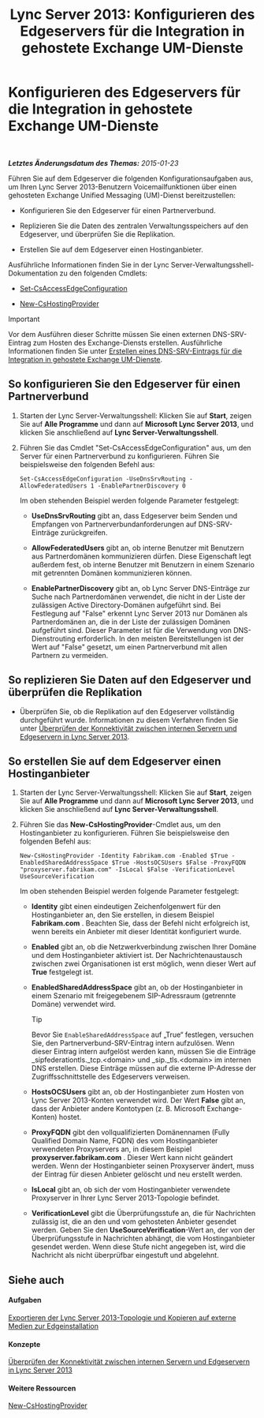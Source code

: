 ﻿---
title: 'Lync Server 2013: Konfigurieren des Edgeservers für die Integration in gehostete Exchange UM-Dienste'
TOCTitle: Konfigurieren des Edgeservers für die Integration in gehostete Exchange UM-Dienste
ms:assetid: ede3f2f9-f412-418e-a705-8d8ec98176c5
ms:mtpsurl: https://technet.microsoft.com/de-de/library/Gg399075(v=OCS.15)
ms:contentKeyID: 49295818
ms.date: 05/19/2016
mtps_version: v=OCS.15
ms.translationtype: HT
---

# Konfigurieren des Edgeservers für die Integration in gehostete Exchange UM-Dienste

 

_**Letztes Änderungsdatum des Themas:** 2015-01-23_

Führen Sie auf dem Edgeserver die folgenden Konfigurationsaufgaben aus, um Ihren Lync Server 2013-Benutzern Voicemailfunktionen über einen gehosteten Exchange Unified Messaging (UM)-Dienst bereitzustellen:

  - Konfigurieren Sie den Edgeserver für einen Partnerverbund.

  - Replizieren Sie die Daten des zentralen Verwaltungsspeichers auf den Edgeserver, und überprüfen Sie die Replikation.

  - Erstellen Sie auf dem Edgeserver einen Hostinganbieter.

Ausführliche Informationen finden Sie in der Lync Server-Verwaltungsshell-Dokumentation zu den folgenden Cmdlets:

  - [Set-CsAccessEdgeConfiguration](https://docs.microsoft.com/en-us/powershell/module/skype/Set-CsAccessEdgeConfiguration)

  - [New-CsHostingProvider](new-cshostingprovider.md)


> [!IMPORTANT]
> Vor dem Ausführen dieser Schritte müssen Sie einen externen DNS-SRV-Eintrag zum Hosten des Exchange-Diensts erstellen. Ausführliche Informationen finden Sie unter <A href="lync-server-2013-create-a-dns-srv-record-for-integration-with-hosted-exchange-um.md">Erstellen eines DNS-SRV-Eintrags für die Integration in gehostete Exchange UM-Dienste</A>.



## So konfigurieren Sie den Edgeserver für einen Partnerverbund

1.  Starten der Lync Server-Verwaltungsshell: Klicken Sie auf **Start**, zeigen Sie auf **Alle Programme** und dann auf **Microsoft Lync Server 2013**, und klicken Sie anschließend auf **Lync Server-Verwaltungsshell**.

2.  Führen Sie das Cmdlet "Set-CsAccessEdgeConfiguration" aus, um den Server für einen Partnerverbund zu konfigurieren. Führen Sie beispielsweise den folgenden Befehl aus:
    
        Set-CsAccessEdgeConfiguration -UseDnsSrvRouting -AllowFederatedUsers 1 -EnablePartnerDiscovery 0
    
    Im oben stehenden Beispiel werden folgende Parameter festgelegt:
    
      - **UseDnsSrvRouting** gibt an, dass Edgeserver beim Senden und Empfangen von Partnerverbundanforderungen auf DNS-SRV-Einträge zurückgreifen.
    
      - **AllowFederatedUsers** gibt an, ob interne Benutzer mit Benutzern aus Partnerdomänen kommunizieren dürfen. Diese Eigenschaft legt außerdem fest, ob interne Benutzer mit Benutzern in einem Szenario mit getrennten Domänen kommunizieren können.
    
      - **EnablePartnerDiscovery** gibt an, ob Lync Server DNS-Einträge zur Suche nach Partnerdomänen verwendet, die nicht in der Liste der zulässigen Active Directory-Domänen aufgeführt sind. Bei Festlegung auf "False" erkennt Lync Server 2013 nur Domänen als Partnerdomänen an, die in der Liste der zulässigen Domänen aufgeführt sind. Dieser Parameter ist für die Verwendung von DNS-Dienstrouting erforderlich. In den meisten Bereitstellungen ist der Wert auf "False" gesetzt, um einen Partnerverbund mit allen Partnern zu vermeiden.

## So replizieren Sie Daten auf den Edgeserver und überprüfen die Replikation

  - Überprüfen Sie, ob die Replikation auf den Edgeserver vollständig durchgeführt wurde. Informationen zu diesem Verfahren finden Sie unter [Überprüfen der Konnektivität zwischen internen Servern und Edgeservern in Lync Server 2013](lync-server-2013-verify-connectivity-between-internal-servers-and-edge-servers.md).

## So erstellen Sie auf dem Edgeserver einen Hostinganbieter

1.  Starten der Lync Server-Verwaltungsshell: Klicken Sie auf **Start**, zeigen Sie auf **Alle Programme** und dann auf **Microsoft Lync Server 2013**, und klicken Sie anschließend auf **Lync Server-Verwaltungsshell**.

2.  Führen Sie das **New-CsHostingProvider**-Cmdlet aus, um den Hostinganbieter zu konfigurieren. Führen Sie beispielsweise den folgenden Befehl aus:
    
        New-CsHostingProvider -Identity Fabrikam.com -Enabled $True -EnabledSharedAddressSpace $True -HostsOCSUsers $False -ProxyFQDN "proxyserver.fabrikam.com" -IsLocal $False -VerificationLevel UseSourceVerification
    
    Im oben stehenden Beispiel werden folgende Parameter festgelegt:
    
      - **Identity** gibt einen eindeutigen Zeichenfolgenwert für den Hostinganbieter an, den Sie erstellen, in diesem Beispiel **Fabrikam.com** . Beachten Sie, dass der Befehl nicht erfolgreich ist, wenn bereits ein Anbieter mit dieser Identität konfiguriert wurde.
    
      - **Enabled** gibt an, ob die Netzwerkverbindung zwischen Ihrer Domäne und dem Hostinganbieter aktiviert ist. Der Nachrichtenaustausch zwischen zwei Organisationen ist erst möglich, wenn dieser Wert auf **True** festgelegt ist.
    
      - **EnabledSharedAddressSpace** gibt an, ob der Hostinganbieter in einem Szenario mit freigegebenem SIP-Adressraum (getrennte Domäne) verwendet wird.
        

        > [!TIP]
        > Bevor Sie <CODE>EnableSharedAddressSpace</CODE> auf „True“ festlegen, versuchen Sie, den Partnerverbund-SRV-Eintrag intern aufzulösen. Wenn dieser Eintrag intern aufgelöst werden kann, müssen Sie die Einträge _sipfederationtls._tcp.&lt;domain&gt; und _sip._tls.&lt;domain&gt; im internen DNS erstellen. Diese Einträge müssen auf die externe IP-Adresse der Zugriffsschnittstelle des Edgeservers verweisen.

    
      - **HostsOCSUsers** gibt an, ob der Hostinganbieter zum Hosten von Lync Server 2013-Konten verwendet wird. Der Wert **False** gibt an, dass der Anbieter andere Kontotypen (z. B. Microsoft Exchange-Konten) hostet.
    
      - **ProxyFQDN** gibt den vollqualifizierten Domänennamen (Fully Qualified Domain Name, FQDN) des vom Hostinganbieter verwendeten Proxyservers an, in diesem Beispiel **proxyserver.fabrikam.com** . Dieser Wert kann nicht geändert werden. Wenn der Hostinganbieter seinen Proxyserver ändert, muss der Eintrag für diesen Anbieter gelöscht und neu erstellt werden.
    
      - **IsLocal** gibt an, ob sich der vom Hostinganbieter verwendete Proxyserver in Ihrer Lync Server 2013-Topologie befindet.
    
      - **VerificationLevel** gibt die Überprüfungsstufe an, die für Nachrichten zulässig ist, die an den und vom gehosteten Anbieter gesendet werden. Geben Sie den **UseSourceVerification**-Wert an, der von der Überprüfungsstufe in Nachrichten abhängt, die vom Hostinganbieter gesendet werden. Wenn diese Stufe nicht angegeben ist, wird die Nachricht als nicht überprüfbar eingestuft und abgelehnt.

## Siehe auch

#### Aufgaben

[Exportieren der Lync Server 2013-Topologie und Kopieren auf externe Medien zur Edgeinstallation](lync-server-2013-export-your-topology-and-copy-it-to-external-media-for-edge-installation.md)  

#### Konzepte

[Überprüfen der Konnektivität zwischen internen Servern und Edgeservern in Lync Server 2013](lync-server-2013-verify-connectivity-between-internal-servers-and-edge-servers.md)  

#### Weitere Ressourcen

[New-CsHostingProvider](new-cshostingprovider.md)

